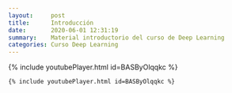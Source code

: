 ```yaml
---
layout:     post
title:      Introducción
date:       2020-06-01 12:31:19
summary:    Material introductorio del curso de Deep Learning
categories: Curso Deep Learning
---
```



{% include youtubePlayer.html id=BASByOlqqkc %}

```
{% include youtubePlayer.html id=BASByOlqqkc %}
```